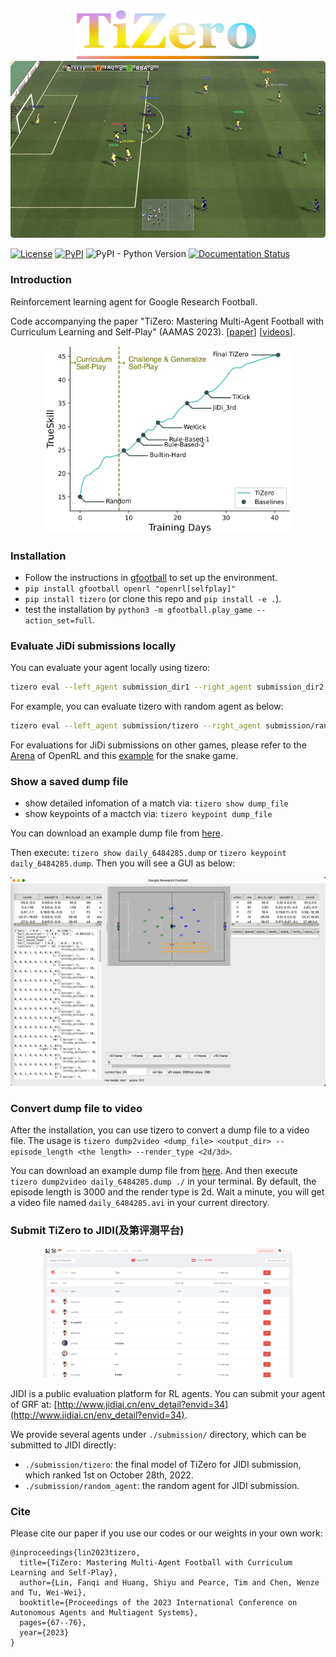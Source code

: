 <div align="center">
<img width="300px" height="auto" src="./docs/figures/TiZero.png">
</div>

<div align="center">
<img weight="300px" height="auto" src="./docs/figures/screen_800.png">
</div>

[![License](https://img.shields.io/badge/License-Apache%202.0-blue.svg)](https://opensource.org/licenses/Apache-2.0)
[![PyPI](https://img.shields.io/pypi/v/tizero)](https://pypi.org/project/tizero/)
![PyPI - Python Version](https://img.shields.io/pypi/pyversions/tizero)
[![Documentation Status](https://readthedocs.org/projects/tizero/badge/?version=latest)](https://tizero.readthedocs.io/en/latest/?badge=latest)


### Introduction

Reinforcement learning agent for Google Research Football.

Code accompanying the paper 
"TiZero: Mastering Multi-Agent Football with Curriculum Learning and Self-Play" (AAMAS 2023). [[paper](https://arxiv.org/abs/2302.07515)] [[videos](https://www.youtube.com/watch?v=U9REh0otmVU)]. 

<div align="center">
<img height="300px" height="auto" src="./docs/figures/football_trueskill.png">
</div>

### Installation

- Follow the instructions in [gfootball](https://github.com/google-research/football#on-your-computer) to set up the environment.
- `pip install gfootball openrl "openrl[selfplay]"`
- `pip install tizero` (or clone this repo and `pip install -e .`).
- test the installation by `python3 -m gfootball.play_game --action_set=full`.

### Evaluate JiDi submissions locally

You can evaluate your agent locally using tizero:

```bash
tizero eval --left_agent submission_dir1 --right_agent submission_dir2 --total_game 10
```

For example, you can evaluate tizero with random agent as below:

```bash
tizero eval --left_agent submission/tizero --right_agent submission/random_agent --total_game 10
```

For evaluations for JiDi submissions on other games, please refer to the [Arena](https://openrl-docs.readthedocs.io/en/latest/arena/index.html) of OpenRL 
and this [example](https://github.com/OpenRL-Lab/openrl/tree/main/examples/snake) for the snake game.

### Show a saved dump file

- show detailed infomation of a match via: `tizero show dump_file`
- show keypoints of a mactch via: `tizero keypoint dump_file`

You can download an example dump file from [here](http://jidiai.cn/daily_6484285/daily_6484285.dump). 

Then execute: `tizero show daily_6484285.dump` or `tizero keypoint daily_6484285.dump`. Then you will see a GUI as below:

<div align="center">
<img weight="300px" height="auto" src="./docs/_static/images/show_dump.png">
</div>

### Convert dump file to video

After the installation, you can use tizero to convert a dump file to a video file.
The usage is `tizero dump2video <dump_file> <output_dir> --episode_length <the length> --render_type <2d/3d>`.

You can download an example dump file from [here](http://jidiai.cn/daily_6484285/daily_6484285.dump). 
And then execute `tizero dump2video daily_6484285.dump ./` in your terminal. By default, the episode length is 3000 and the render type is 2d.
Wait a minute, you will get a video file named `daily_6484285.avi` in your current directory.

### Submit TiZero to JIDI(及第评测平台)

<div align="center">
<img width="400px" height="auto" src="./docs/figures/jidi.png">
</div>


JIDI is a public evaluation platform for RL agents. You can submit your agent of GRF at: [http://www.jidiai.cn/env_detail?envid=34](http://www.jidiai.cn/env_detail?envid=34).

We provide several agents under `./submission/` directory,  which can be submitted to JIDI directly:

- `./submission/tizero`: the final model of TiZero for JIDI submission, which ranked 1st on October 28th, 2022.
- `./submission/random_agent`: the random agent for JIDI submission.


### Cite

Please cite our paper if you use our codes or our weights in your own work:

```
@inproceedings{lin2023tizero,
  title={TiZero: Mastering Multi-Agent Football with Curriculum Learning and Self-Play},
  author={Lin, Fanqi and Huang, Shiyu and Pearce, Tim and Chen, Wenze and Tu, Wei-Wei},
  booktitle={Proceedings of the 2023 International Conference on Autonomous Agents and Multiagent Systems},
  pages={67--76},
  year={2023}
}
```
